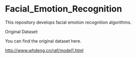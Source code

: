 # Facial_Emotion_Recognition

This repository develops facial emotion recognition algorithms.

Original Dataset:

You can find the original dataset here.

http://www.whdeng.cn/raf/model1.html
